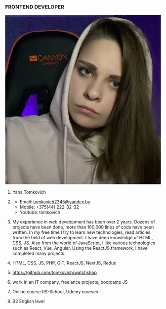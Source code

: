 ### FRONTEND DEVELOPER

![It's me](/eto-ya.jpg)

1. Yana Tomkovich
2. - Email: tomkovich2345@yandex.by
   - Mobile: +375(44) 222-32-32
   - Youtube: tomkovich

3. My experience in web development has been over 2 years. Dozens of projects have been done, more than 100,000 lines of code have been written. In my free time I try to learn new technologies, read articles from the field of web development. I have deep knowledge of HTML, CSS, JS. Also from the world of JavaScript, I like various technologies such as React, Vue, Angular. Using the ReactJS framework, I have completed many projects.

4. HTML, CSS, JS, PHP, GIT, ReactJS, NextJS, Redux

5. https://github.com/tomkovich/watchshop

6. work in an IT company, freelance projects, bootcamp JS

7. Online course RS-School, Udemy courses

8. B2 English level
